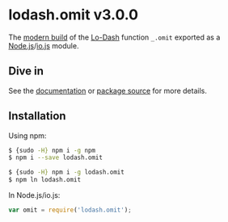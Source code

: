# lodash.omit v3.0.0

The [modern build](https://github.com/lodash/lodash/wiki/Build-Differences) of the [Lo-Dash](https://lodash.com/) function `_.omit` exported as a [Node.js](http://nodejs.org/)/[io.js](https://iojs.org/) module.

## Dive in

See the [documentation](https://lodash.com/docs#omit) or [package source](https://github.com/lodash/lodash/blob/3.0.0-npm-packages/lodash.omit/index.js) for more details.

## Installation

Using npm:

```bash
$ {sudo -H} npm i -g npm
$ npm i --save lodash.omit

$ {sudo -H} npm i -g lodash.omit
$ npm ln lodash.omit
```

In Node.js/io.js:

```js
var omit = require('lodash.omit');
```
